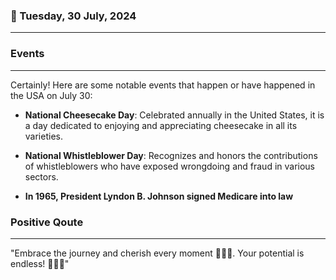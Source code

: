 ### 📅 Tuesday, 30 July, 2024
------
### Events
------
Certainly! Here are some notable events that happen or have happened in the USA on July 30:

- **National Cheesecake Day**: Celebrated annually in the United States, it is a day dedicated to enjoying and appreciating cheesecake in all its varieties.
  
- **National Whistleblower Day**: Recognizes and honors the contributions of whistleblowers who have exposed wrongdoing and fraud in various sectors.
  
- **In 1965, President Lyndon B. Johnson signed Medicare into law**
### Positive Qoute
------
"Embrace the journey and cherish every moment 🌟🌈✨. Your potential is endless! 💪😊🚀"
